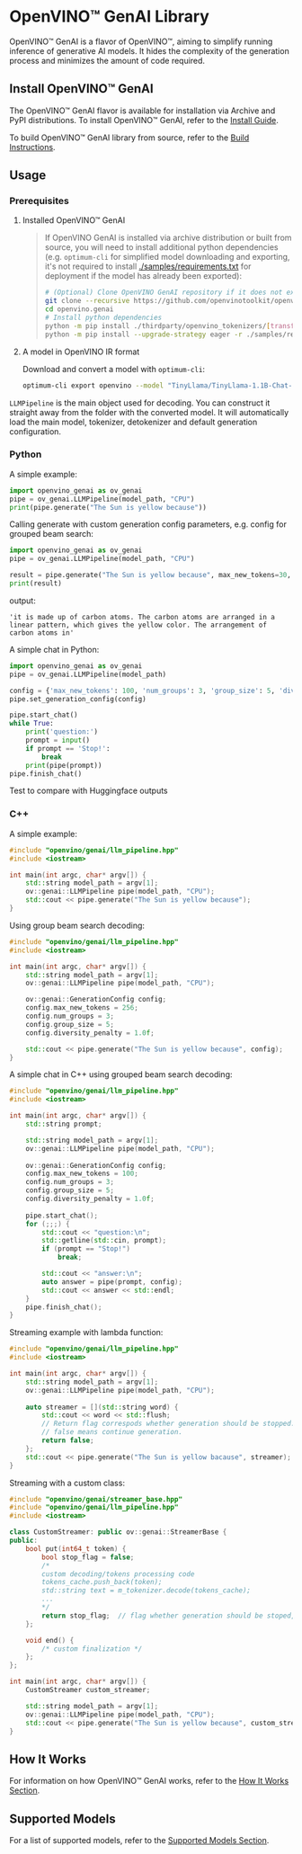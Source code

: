 # OpenVINO™ GenAI Library

OpenVINO™ GenAI is a flavor of OpenVINO™, aiming to simplify running inference of generative AI models.
It hides the complexity of the generation process and minimizes the amount of code required.

## Install OpenVINO™ GenAI

The OpenVINO™ GenAI flavor is available for installation via Archive and PyPI distributions.
To install OpenVINO™ GenAI, refer to the [Install Guide](https://docs.openvino.ai/2024/get-started/install-openvino.html).

To build OpenVINO™ GenAI library from source, refer to the [Build Instructions](https://github.com/openvinotoolkit/openvino.genai/tree/releases/2024/2/src/docs/BUILD.md).

## Usage

### Prerequisites

1. Installed OpenVINO™ GenAI

    > If OpenVINO GenAI is installed via archive distribution or built from source, you will need to install additional python dependencies (e.g. `optimum-cli` for simplified model downloading and exporting, it's not required to install [./samples/requirements.txt](./samples/requirements.txt) for deployment if the model has already been exported):
    > 
    > ```sh
    > # (Optional) Clone OpenVINO GenAI repository if it does not exist
    > git clone --recursive https://github.com/openvinotoolkit/openvino.genai.git
    > cd openvino.genai
    > # Install python dependencies
    > python -m pip install ./thirdparty/openvino_tokenizers/[transformers] --extra-index-url https://storage.openvinotoolkit.org/simple/wheels/pre-release
    > python -m pip install --upgrade-strategy eager -r ./samples/requirements.txt
    > ```

2. A model in OpenVINO IR format

    Download and convert a model with `optimum-cli`:
    ``` sh
    optimum-cli export openvino --model "TinyLlama/TinyLlama-1.1B-Chat-v1.0" --trust-remote-code "TinyLlama-1.1B-Chat-v1.0"
    ```

`LLMPipeline` is the main object used for decoding. You can construct it straight away from the folder with the converted model. It will automatically load the main model, tokenizer, detokenizer and default generation configuration.

### Python

A simple example:
```python
import openvino_genai as ov_genai
pipe = ov_genai.LLMPipeline(model_path, "CPU")
print(pipe.generate("The Sun is yellow because"))
```

Calling generate with custom generation config parameters, e.g. config for grouped beam search:
```python
import openvino_genai as ov_genai
pipe = ov_genai.LLMPipeline(model_path, "CPU")

result = pipe.generate("The Sun is yellow because", max_new_tokens=30, num_groups=3, group_size=5, diversity_penalty=1.5)
print(result)
```

output:
```
'it is made up of carbon atoms. The carbon atoms are arranged in a linear pattern, which gives the yellow color. The arrangement of carbon atoms in'
```

A simple chat in Python:
```python
import openvino_genai as ov_genai
pipe = ov_genai.LLMPipeline(model_path)

config = {'max_new_tokens': 100, 'num_groups': 3, 'group_size': 5, 'diversity_penalty': 1.5}
pipe.set_generation_config(config)

pipe.start_chat()
while True:
    print('question:')
    prompt = input()
    if prompt == 'Stop!':
        break
    print(pipe(prompt))
pipe.finish_chat()
```

Test to compare with Huggingface outputs

### C++

A simple example:
```cpp
#include "openvino/genai/llm_pipeline.hpp"
#include <iostream>

int main(int argc, char* argv[]) {
    std::string model_path = argv[1];
    ov::genai::LLMPipeline pipe(model_path, "CPU");
    std::cout << pipe.generate("The Sun is yellow because");
}
```

Using group beam search decoding:
```cpp
#include "openvino/genai/llm_pipeline.hpp"
#include <iostream>

int main(int argc, char* argv[]) {
    std::string model_path = argv[1];
    ov::genai::LLMPipeline pipe(model_path, "CPU");

    ov::genai::GenerationConfig config;
    config.max_new_tokens = 256;
    config.num_groups = 3;
    config.group_size = 5;
    config.diversity_penalty = 1.0f;

    std::cout << pipe.generate("The Sun is yellow because", config);
}
```

A simple chat in C++ using grouped beam search decoding:
```cpp
#include "openvino/genai/llm_pipeline.hpp"
#include <iostream>

int main(int argc, char* argv[]) {
    std::string prompt;

    std::string model_path = argv[1];
    ov::genai::LLMPipeline pipe(model_path, "CPU");
    
    ov::genai::GenerationConfig config;
    config.max_new_tokens = 100;
    config.num_groups = 3;
    config.group_size = 5;
    config.diversity_penalty = 1.0f;
    
    pipe.start_chat();
    for (;;;) {
        std::cout << "question:\n";
        std::getline(std::cin, prompt);
        if (prompt == "Stop!")
            break;

        std::cout << "answer:\n";
        auto answer = pipe(prompt, config);
        std::cout << answer << std::endl;
    }
    pipe.finish_chat();
}
```

Streaming example with lambda function:
```cpp
#include "openvino/genai/llm_pipeline.hpp"
#include <iostream>

int main(int argc, char* argv[]) {
    std::string model_path = argv[1];
    ov::genai::LLMPipeline pipe(model_path, "CPU");
        
    auto streamer = [](std::string word) { 
        std::cout << word << std::flush; 
        // Return flag correspods whether generation should be stopped.
        // false means continue generation.
        return false;
    };
    std::cout << pipe.generate("The Sun is yellow bacause", streamer);
}
```

Streaming with a custom class:
```cpp
#include "openvino/genai/streamer_base.hpp"
#include "openvino/genai/llm_pipeline.hpp"
#include <iostream>

class CustomStreamer: public ov::genai::StreamerBase {
public:
    bool put(int64_t token) {
        bool stop_flag = false; 
        /* 
        custom decoding/tokens processing code
        tokens_cache.push_back(token);
        std::string text = m_tokenizer.decode(tokens_cache);
        ...
        */
        return stop_flag;  // flag whether generation should be stoped, if true generation stops.
    };

    void end() {
        /* custom finalization */
    };
};

int main(int argc, char* argv[]) {
    CustomStreamer custom_streamer;

    std::string model_path = argv[1];
    ov::genai::LLMPipeline pipe(model_path, "CPU");
    std::cout << pipe.generate("The Sun is yellow because", custom_streamer);
}
```

## How It Works

For information on how OpenVINO™ GenAI works, refer to the [How It Works Section](https://github.com/openvinotoolkit/openvino.genai/tree/releases/2024/2/src/docs/HOW_IT_WORKS.md).

## Supported Models

For a list of supported models, refer to the [Supported Models Section](https://github.com/openvinotoolkit/openvino.genai/tree/releases/2024/2/src/docs/SUPPORTED_MODELS.md).
